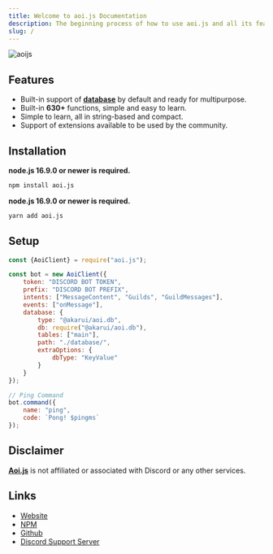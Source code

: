 ```yaml
---
title: Welcome to aoi.js Documentation
description: The beginning process of how to use aoi.js and all its features.
slug: /
---
```


![aoijs](https://github.com/aoijs/website/blob/master/assets/images/aoijs-banner.png?raw=true)

## Features

- Built-in support of **[database](https://www.npmjs.com/package/@akarui/aoi.db)** by default and ready for multipurpose.
- Built-in **630+** functions, simple and easy to learn.
- Simple to learn, all in string-based and compact.
- Support of extensions available to be used by the community.

## Installation


<Tabs groupId="pref-install">
  <TabItem value="i-npm" label="npm">

  **node.js 16.9.0 or newer is required.**
  ```bash
  npm install aoi.js
  ```

  </TabItem>
  <TabItem value="i-yarn" label="yarn">

  **node.js 16.9.0 or newer is required.**
  ```bash
  yarn add aoi.js
  ```
  
  </TabItem>
</Tabs>

## Setup

```javascript title="index.js"
const {AoiClient} = require("aoi.js");

const bot = new AoiClient({
    token: "DISCORD BOT TOKEN",
    prefix: "DISCORD BOT PREFIX",
    intents: ["MessageContent", "Guilds", "GuildMessages"],
    events: ["onMessage"],
    database: {
        type: "@akarui/aoi.db",
        db: require("@akarui/aoi.db"),
        tables: ["main"],
        path: "./database/",
        extraOptions: {
            dbType: "KeyValue"
        }
    }
});

// Ping Command
bot.command({
    name: "ping",
    code: `Pong! $pingms`
});
```

## Disclaimer

**[Aoi.js](https://www.npmjs.com/package/aoi.js)** is not affiliated or associated with Discord or any other services.

## Links

- [Website](https://aoi.js.org)
- [NPM](https://www.npmjs.com/package/aoi.js)
- [Github](https://github.com/AkaruiDevelopment/aoi.js)
- [Discord Support Server](https://discord.gg/HMUfMXDQsV)
